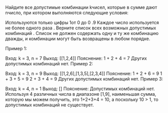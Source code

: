 Найдите все допустимые комбинации kчисел, которые в сумме дают nчисло, при котором выполняются следующие условия:

Используются только цифры 1от 0 до 0 .9
Каждое число используется не более одного раза .
Верните список всех возможных допустимых комбинаций . Список не должен содержать одну и ту же комбинацию дважды, и комбинации могут быть возвращены в любом порядке.

Пример 1:

Вход: k = 3, n = 7
Выход: [[1,2,4]]
Пояснение:
1 + 2 + 4 = 7
Других допустимых комбинаций нет.
Пример 2:

Вход: k = 3, n = 9
Выход: [[1,2,6],[1,3,5],[2,3,4]]
Пояснение:
1 + 2 + 6 = 9
1 + 3 + 5 = 9
2 + 3 + 4 = 9
Других допустимых комбинаций нет.
Пример 3:

Вход: k = 4, n = 1
Выход: []
Пояснение: Допустимых комбинаций нет.
Используя 4 различных числа в диапазоне [1,9], наименьшая сумма, которую мы можем получить, это 1+2+3+4 = 10, а поскольку 10 > 1, то допустимых комбинаций не существует.
